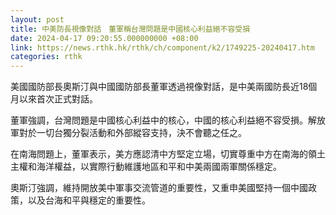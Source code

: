 ```yaml
---
layout: post
title: 中美防長視像對話　董軍稱台灣問題是中國核心利益絕不容受損
date: 2024-04-17 09:20:55.000000000 +08:00
link: https://news.rthk.hk/rthk/ch/component/k2/1749225-20240417.htm
categories: rthk
---
```


美國國防部長奧斯汀與中國國防部長董軍透過視像對話，是中美兩國防長近18個月以來首次正式對話。

董軍強調，台灣問題是中國核心利益中的核心，中國的核心利益絕不容受損。解放軍對於一切台獨分裂活動和外部縱容支持，決不會聽之任之。

在南海問題上，董軍表示，美方應認清中方堅定立場，切實尊重中方在南海的領土主權和海洋權益，以實際行動維護地區和平和中美兩國兩軍關係穩定。

奧斯汀強調，維持開放美中軍事交流管道的重要性，又重申美國堅持一個中國政策，以及台海和平與穩定的重要性。
